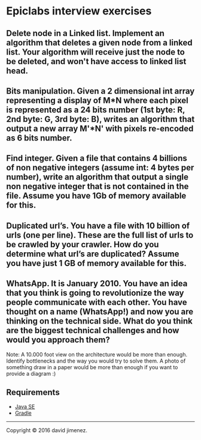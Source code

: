 # Epiclabs interview exercises


## Delete node in a Linked list. Implement an algorithm that deletes a given node from a linked list. Your algorithm will receive just the node to be deleted, and won't have access to linked list head.

## Bits manipulation. Given a 2 dimensional int array representing a display of M*N where each pixel is represented as a 24 bits number (1st byte: R, 2nd byte: G, 3rd byte: B), writes an algorithm that output a new array M'*N' with pixels re-encoded as 6 bits number.

## Find integer. Given a file that contains 4 billions of non negative integers (assume int: 4 bytes per number), write an algorithm that output a single non negative integer that is not contained in the file. Assume you have 1Gb of memory available for this.

## Duplicated url’s. You have a file with 10 billion of urls (one per line). These are the full list of urls to be crawled by your crawler. How do you determine what url’s are duplicated? Assume you have just 1 GB of memory available for this.

## WhatsApp. It is January 2010. You have an idea that you think is going to revolutionize the way people communicate with each other. You have thought on a name (WhatsApp!) and now you are thinking on the technical side. What do you think are the biggest technical challenges and how would you approach them? 
   
   Note: A 10.000 foot view on the architecture would be more than enough. Identify bottlenecks and the way you would try to solve them. A photo of something draw in a paper would be more than enough if you want to provide a diagram :)
   
## Requirements

- [Java SE](http://www.oracle.com/technetwork/java/javase/overview)
- [Gradle](http://www.gradle.org)

---

Copyright &copy; 2016 david jimenez.
